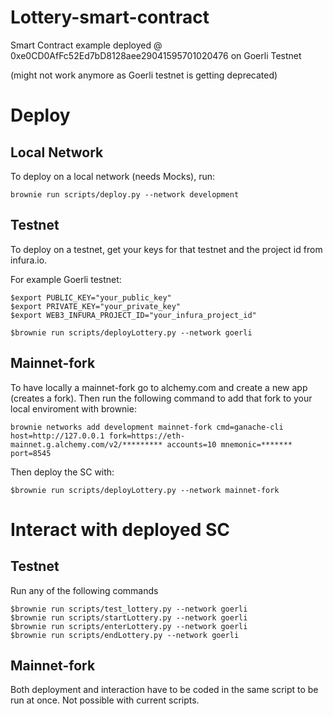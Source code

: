 # Lottery-smart-contract


Smart Contract example deployed @ 0xe0CD0AfFc52Ed7bD8128aee29041595701020476 on Goerli Testnet

(might not work anymore as Goerli testnet is getting deprecated)

# Deploy
## Local Network
To deploy on a local network (needs Mocks), run:
```
brownie run scripts/deploy.py --network development
```

## Testnet
To deploy on a testnet, get your keys for that testnet and the project id from infura.io.

For example Goerli testnet:
```
$export PUBLIC_KEY="your_public_key"
$export PRIVATE_KEY="your_private_key"
$export WEB3_INFURA_PROJECT_ID="your_infura_project_id"
```
```
$brownie run scripts/deployLottery.py --network goerli
```

## Mainnet-fork
To have locally a mainnet-fork go to alchemy.com and create a new app (creates a fork). Then run the following command to add that fork to your local enviroment with brownie:
```
brownie networks add development mainnet-fork cmd=ganache-cli host=http://127.0.0.1 fork=https://eth-mainnet.g.alchemy.com/v2/********* accounts=10 mnemonic=******* port=8545
```
Then deploy the SC with:
```
$brownie run scripts/deployLottery.py --network mainnet-fork
```

# Interact with deployed SC

## Testnet
Run any of the following commands
```
$brownie run scripts/test_lottery.py --network goerli
$brownie run scripts/startLottery.py --network goerli
$brownie run scripts/enterLottery.py --network goerli
$brownie run scripts/endLottery.py --network goerli
```

## Mainnet-fork
Both deployment and interaction have to be coded in the same script to be run at once. Not possible with current scripts.